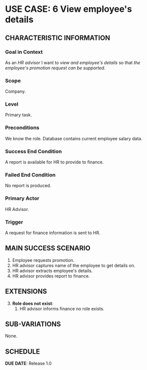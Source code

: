 # USE CASE: 6 View employee's details

## CHARACTERISTIC INFORMATION

### Goal in Context

As an *HR advisor* I want to *view and employee's details* so that *the employee's promotion request can be supported.*

### Scope

Company.

### Level

Primary task.

### Preconditions

We know the role.  Database contains current employee salary data.

### Success End Condition

A report is available for HR to provide to finance.

### Failed End Condition

No report is produced.

### Primary Actor

HR Advisor.

### Trigger

A request for finance information is sent to HR.

## MAIN SUCCESS SCENARIO

1. Employee requests promotion.
2. HR advisor captures name of the employee to get details on.
3. HR advisor extracts employee's details.
4. HR advisor provides report to finance.

## EXTENSIONS

3. **Role does not exist**:
    1. HR advisor informs finance no role exists.

## SUB-VARIATIONS

None.

## SCHEDULE

**DUE DATE**: Release 1.0
